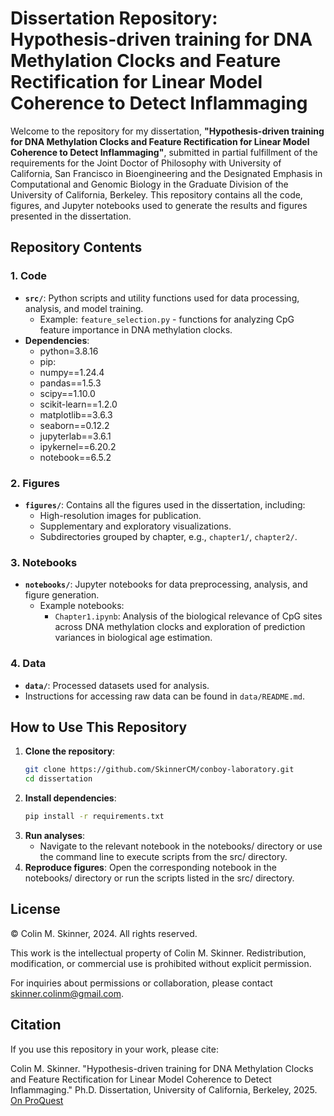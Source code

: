 # Dissertation Repository: Hypothesis-driven training for DNA Methylation Clocks and Feature Rectification for Linear Model Coherence to Detect Inflammaging

Welcome to the repository for my dissertation, **"Hypothesis-driven training for DNA Methylation Clocks and Feature Rectification for Linear Model Coherence to Detect Inflammaging"**, submitted in partial fulfillment of the requirements for the Joint Doctor of Philosophy with University of California, San Francisco in Bioengineering and the Designated Emphasis in Computational and Genomic Biology in the Graduate Division of the University of California, Berkeley. This repository contains all the code, figures, and Jupyter notebooks used to generate the results and figures presented in the dissertation.

## Repository Contents

### 1. **Code**
   - **`src/`**: Python scripts and utility functions used for data processing, analysis, and model training.
     - Example: `feature_selection.py` - functions for analyzing CpG feature importance in DNA methylation clocks.
   - **Dependencies**:
       - python=3.8.16
       - pip:
    	- numpy==1.24.4
    	- pandas==1.5.3
    	- scipy==1.10.0
    	- scikit-learn==1.2.0
    	- matplotlib==3.6.3
    	- seaborn==0.12.2
    	- jupyterlab==3.6.1
    	- ipykernel==6.20.2
        - notebook==6.5.2

### 2. **Figures**
   - **`figures/`**: Contains all the figures used in the dissertation, including:
     - High-resolution images for publication.
     - Supplementary and exploratory visualizations.
     - Subdirectories grouped by chapter, e.g., `chapter1/`, `chapter2/`.

### 3. **Notebooks**
   - **`notebooks/`**: Jupyter notebooks for data preprocessing, analysis, and figure generation.
     - Example notebooks:
       - `Chapter1.ipynb`: Analysis of the biological relevance of CpG sites across DNA methylation clocks and exploration of prediction variances in biological age estimation.

### 4. **Data**
   - **`data/`**: Processed datasets used for analysis. 
   - Instructions for accessing raw data can be found in `data/README.md`.

## How to Use This Repository

1. **Clone the repository**:
   ```bash
   git clone https://github.com/SkinnerCM/conboy-laboratory.git
   cd dissertation
2. **Install dependencies**:
   ```bash
   pip install -r requirements.txt
3. **Run analyses**:
   - Navigate to the relevant notebook in the notebooks/ directory or use the command line to execute scripts from the src/ directory.
4. **Reproduce figures**:
   Open the corresponding notebook in the notebooks/ directory or run the scripts listed in the src/ directory.

## License

© Colin M. Skinner, 2024. All rights reserved.

This work is the intellectual property of Colin M. Skinner. Redistribution, modification, or commercial use is prohibited without explicit permission.

For inquiries about permissions or collaboration, please contact skinner.colinm@gmail.com.

## Citation
If you use this repository in your work, please cite:

Colin M. Skinner. "Hypothesis-driven training for DNA Methylation Clocks and Feature Rectification for Linear Model Coherence to Detect Inflammaging." Ph.D. Dissertation, University of California, Berkeley, 2025. [On ProQuest](https://media.proquest.com/media/hms/PFT/2/Nbond?_s=I6e4mSDe6L1GD%2FOSvwEU7C1pJy8%3D)
